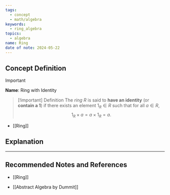 ```yaml
---
tags:
  - concept
  - math/algebra
keywords:
  - ring_algebra
topics:
  - algebra
name: Ring
date of note: 2024-05-22
---
```


## Concept Definition

>[!important]
>**Name**: Ring with Identity

>[!important] Definition
>The *ring* $R$ is said to **have an identity** (or **contain a $1$**) if there exists an element $1_{R}\in R$ such that for all $a\in R$,
>$$
>1_{R} \times a = a \times 1_{R} = a.
>$$

- [[Ring]]


## Explanation





-----------
##  Recommended Notes and References


- [[Ring]]

- [[Abstract Algebra by Dummit]]